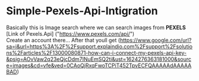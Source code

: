# Simple-Pexels-Api-Intigration
Basically this is Image search where we can search images from <b>PEXELS</b> [Link of Pexels.Api] ("https://www.pexels.com/api/") <br>
Create an account there...
After that youll get (https://www.google.com/url?sa=i&url=https%3A%2F%2Fsupport.explaindio.com%2Fsupport%2Fsolutions%2Farticles%2F13000080871-how-can-i-connect-my-pexels-api-key-&psig=AOvVaw2q23eQjcDdm7INuEmSQ2ti&ust=1624276363181000&source=images&cd=vfe&ved=0CAoQjRxqFwoTCPiT452TpvECFQAAAAAdAAAAABAD)
